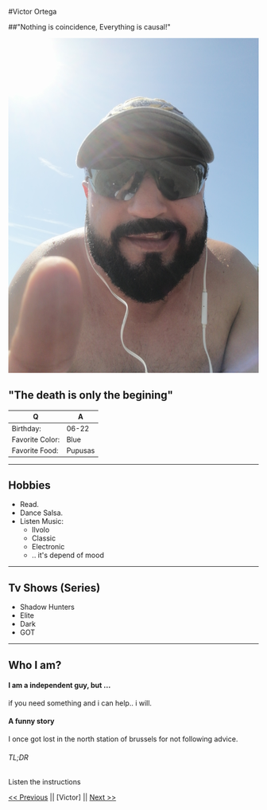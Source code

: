 #Victor Ortega

##"Nothing is coincidence, Everything is causal!"

![Here is Victor](IMG_20200101_110259.jpg)

## "The death is only the begining"

|  Q 	|   A	|
|---	|---	|
| Birthday: |06-22|
| Favorite Color:|Blue|
| Favorite Food: |Pupusas|

***
## Hobbies
+ Read.
+ Dance Salsa.
+ Listen Music:
	+ Ilvolo
	+ Classic
	+ Electronic
	+ .. it's depend of mood

---
## Tv Shows (Series)
* Shadow Hunters
* Elite
* Dark
* GOT

- - - -
## Who I am?

#### I am a independent guy, but ...
if you need something and i can help.. i will.

#### A funny story

I once got lost in the north station of brussels for not following advice.

###### TL;DR
Listen the instructions

[<< Previous][first] || [Victor] || [Next >>][second]

[first]: https://github.com/degenge/markdown-challenge/blob/master/README.md

[second]: https://github.com/KarolinaDys/markdown-challenge/blob/master/README.md
